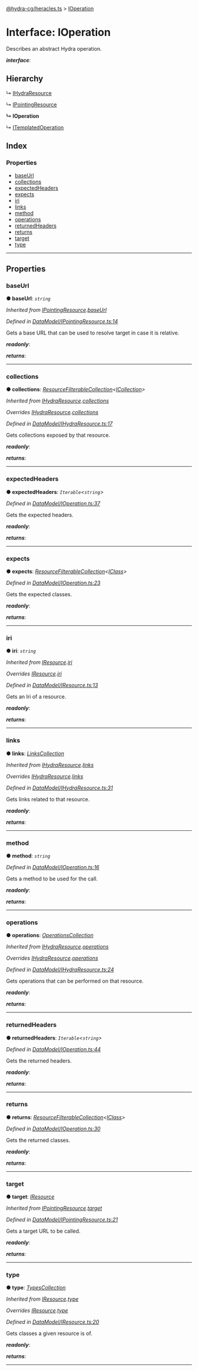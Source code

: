 [@hydra-cg/heracles.ts](../README.md) > [IOperation](../interfaces/ioperation.md)

# Interface: IOperation

Describes an abstract Hydra operation.

*__interface__*: 

## Hierarchy

↳  [IHydraResource](ihydraresource.md)

↳  [IPointingResource](ipointingresource.md)

**↳ IOperation**

↳  [ITemplatedOperation](itemplatedoperation.md)

## Index

### Properties

* [baseUrl](ioperation.md#baseurl)
* [collections](ioperation.md#collections)
* [expectedHeaders](ioperation.md#expectedheaders)
* [expects](ioperation.md#expects)
* [iri](ioperation.md#iri)
* [links](ioperation.md#links)
* [method](ioperation.md#method)
* [operations](ioperation.md#operations)
* [returnedHeaders](ioperation.md#returnedheaders)
* [returns](ioperation.md#returns)
* [target](ioperation.md#target)
* [type](ioperation.md#type)

---

## Properties

<a id="baseurl"></a>

###  baseUrl

**● baseUrl**: *`string`*

*Inherited from [IPointingResource](ipointingresource.md).[baseUrl](ipointingresource.md#baseurl)*

*Defined in [DataModel/IPointingResource.ts:14](https://github.com/alien-mcl/Heracles.ts/blob/master/src/DataModel/IPointingResource.ts#L14)*

Gets a base URL that can be used to resolve target in case it is relative.

*__readonly__*: 

*__returns__*: 

___
<a id="collections"></a>

###  collections

**● collections**: *[ResourceFilterableCollection](../classes/resourcefilterablecollection.md)<[ICollection](icollection.md)>*

*Inherited from [IHydraResource](ihydraresource.md).[collections](ihydraresource.md#collections)*

*Overrides [IHydraResource](ihydraresource.md).[collections](ihydraresource.md#collections)*

*Defined in [DataModel/IHydraResource.ts:17](https://github.com/alien-mcl/Heracles.ts/blob/master/src/DataModel/IHydraResource.ts#L17)*

Gets collections exposed by that resource.

*__readonly__*: 

*__returns__*: 

___
<a id="expectedheaders"></a>

###  expectedHeaders

**● expectedHeaders**: *`Iterable`<`string`>*

*Defined in [DataModel/IOperation.ts:37](https://github.com/alien-mcl/Heracles.ts/blob/master/src/DataModel/IOperation.ts#L37)*

Gets the expected headers.

*__readonly__*: 

*__returns__*: 

___
<a id="expects"></a>

###  expects

**● expects**: *[ResourceFilterableCollection](../classes/resourcefilterablecollection.md)<[IClass](iclass.md)>*

*Defined in [DataModel/IOperation.ts:23](https://github.com/alien-mcl/Heracles.ts/blob/master/src/DataModel/IOperation.ts#L23)*

Gets the expected classes.

*__readonly__*: 

*__returns__*: 

___
<a id="iri"></a>

###  iri

**● iri**: *`string`*

*Inherited from [IResource](iresource.md).[iri](iresource.md#iri)*

*Overrides [IResource](iresource.md).[iri](iresource.md#iri)*

*Defined in [DataModel/IResource.ts:13](https://github.com/alien-mcl/Heracles.ts/blob/master/src/DataModel/IResource.ts#L13)*

Gets an Iri of a resource.

*__readonly__*: 

*__returns__*: 

___
<a id="links"></a>

###  links

**● links**: *[LinksCollection](../classes/linkscollection.md)*

*Inherited from [IHydraResource](ihydraresource.md).[links](ihydraresource.md#links)*

*Overrides [IHydraResource](ihydraresource.md).[links](ihydraresource.md#links)*

*Defined in [DataModel/IHydraResource.ts:31](https://github.com/alien-mcl/Heracles.ts/blob/master/src/DataModel/IHydraResource.ts#L31)*

Gets links related to that resource.

*__readonly__*: 

*__returns__*: 

___
<a id="method"></a>

###  method

**● method**: *`string`*

*Defined in [DataModel/IOperation.ts:16](https://github.com/alien-mcl/Heracles.ts/blob/master/src/DataModel/IOperation.ts#L16)*

Gets a method to be used for the call.

*__readonly__*: 

*__returns__*: 

___
<a id="operations"></a>

###  operations

**● operations**: *[OperationsCollection](../classes/operationscollection.md)*

*Inherited from [IHydraResource](ihydraresource.md).[operations](ihydraresource.md#operations)*

*Overrides [IHydraResource](ihydraresource.md).[operations](ihydraresource.md#operations)*

*Defined in [DataModel/IHydraResource.ts:24](https://github.com/alien-mcl/Heracles.ts/blob/master/src/DataModel/IHydraResource.ts#L24)*

Gets operations that can be performed on that resource.

*__readonly__*: 

*__returns__*: 

___
<a id="returnedheaders"></a>

###  returnedHeaders

**● returnedHeaders**: *`Iterable`<`string`>*

*Defined in [DataModel/IOperation.ts:44](https://github.com/alien-mcl/Heracles.ts/blob/master/src/DataModel/IOperation.ts#L44)*

Gets the returned headers.

*__readonly__*: 

*__returns__*: 

___
<a id="returns"></a>

###  returns

**● returns**: *[ResourceFilterableCollection](../classes/resourcefilterablecollection.md)<[IClass](iclass.md)>*

*Defined in [DataModel/IOperation.ts:30](https://github.com/alien-mcl/Heracles.ts/blob/master/src/DataModel/IOperation.ts#L30)*

Gets the returned classes.

*__readonly__*: 

*__returns__*: 

___
<a id="target"></a>

###  target

**● target**: *[IResource](iresource.md)*

*Inherited from [IPointingResource](ipointingresource.md).[target](ipointingresource.md#target)*

*Defined in [DataModel/IPointingResource.ts:21](https://github.com/alien-mcl/Heracles.ts/blob/master/src/DataModel/IPointingResource.ts#L21)*

Gets a target URL to be called.

*__readonly__*: 

*__returns__*: 

___
<a id="type"></a>

###  type

**● type**: *[TypesCollection](../classes/typescollection.md)*

*Inherited from [IResource](iresource.md).[type](iresource.md#type)*

*Overrides [IResource](iresource.md).[type](iresource.md#type)*

*Defined in [DataModel/IResource.ts:20](https://github.com/alien-mcl/Heracles.ts/blob/master/src/DataModel/IResource.ts#L20)*

Gets classes a given resource is of.

*__readonly__*: 

*__returns__*: 

___

